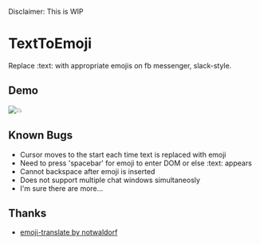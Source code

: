 Disclaimer: This is WIP

# TextToEmoji
Replace :text: with appropriate emojis on fb messenger, slack-style. 

## Demo
![:boom:](https://media.giphy.com/media/xUPGcfZgyGfim8Ellm/giphy.gif)

## Known Bugs
- Cursor moves to the start each time text is replaced with emoji
- Need to press 'spacebar' for emoji to enter DOM or else :text: appears
- Cannot backspace after emoji is inserted
- Does not support multiple chat windows simultaneosly
- I'm sure there are more...

## Thanks
- [emoji-translate by notwaldorf](https://github.com/notwaldorf/emoji-translate "emoji-translate's github page")
